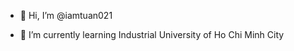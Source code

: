 - 👋 Hi, I’m @iamtuan021
<!--- 👀 I’m interested in technology --->
- 🌱 I’m currently learning Industrial University of Ho Chi Minh City
<!--- 💞️ I’m looking to collaborate on ... --->
<!--- 📫 How to reach me ... --->

<!---
iamtuan021/iamtuan021 is a ✨ special ✨ repository because its `README.md` (this file) appears on your GitHub profile.
You can click the Preview link to take a look at your changes.
--->
